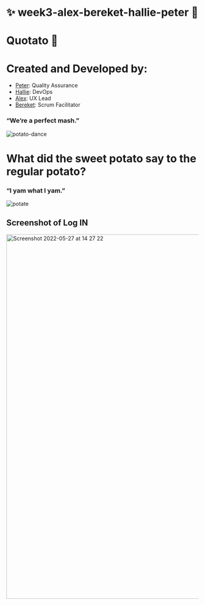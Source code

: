 # ✨ week3-alex-bereket-hallie-peter 🍠

# Quotato 🥔

# Created and Developed by:

  - [Peter](https://github.com/PJSalter): Quality Assurance
  - [Hallie](https://github.com/vasystus): DevOps
  - [Alex](https://github.com/lascellesabercrombie): UX Lead
  - [Bereket](https://github.com/Bereketmebrahtu): Scrum Facilitator

### “We’re a perfect mash.”
  
  
![potato-dance](https://user-images.githubusercontent.com/45575016/170696206-4b087d60-6d0a-49a1-8731-d58af2caafa5.gif)

# What did the sweet potato say to the regular potato?
  ### “I yam what I yam.”
  
  
![potate](https://user-images.githubusercontent.com/45575016/170697187-215fa231-cedc-49b0-ab70-a8facf567a23.gif)


## Screenshot of Log IN

<img width="957" alt="Screenshot 2022-05-27 at 14 27 22" src="https://user-images.githubusercontent.com/45575016/170708913-a6001f16-d20d-449e-9e82-323e9ef56927.png">
